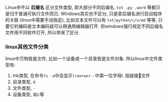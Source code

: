 Linux中不以 **后缀名** 区分文件类型, 即大部分不同后缀名`.txt .py .word` 等都只是归于普通可执行文件而已. 
Windows其实也不区分, 只是拿后缀名进行启动程序的关联 (linux中需要手动指定), 比如文本文件可以有 `txt/python/c/v/md` 等等, 只要它的编码是文本编码就可以用通用编辑器打开. 但windows强行规定不同后缀名文件用不同软件打开, 所以带来了区分.

### linux其他文件分类
 
linux中万物皆是文件, 比如一个设备或一个目录皆是文件对象. 所以linux中文件类型有:
1. lnk类型, 在命令`ls -a`中会显示`lrwxrwxr--`中第一位字母l. 指链接🔗文件
2. 目录类型, `d`
3. 文件类型, `-`
4. 设备类型, 如`c`等